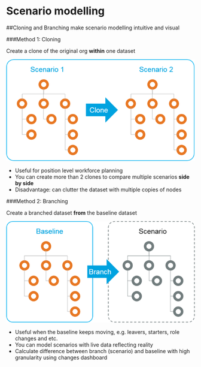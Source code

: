 # Scenario modelling

##Cloning and Branching make scenario modelling intuitive and visual

###Method 1: Cloning

Create a clone of the original org **within** one dataset

![](3A-001.cloning.png)

* Useful for position level workforce planning 
* You can create more than 2 clones to compare multiple scenarios **side by side**
* Disadvantage: can clutter the dataset with multiple copies of nodes 

###Method 2: Branching

Create a branched dataset **from** the baseline dataset

![](3A-002.branching.png)

* Useful when the baseline keeps moving, e.g. leavers, starters, role changes and etc.
* You can model scenarios with live data reflecting reality
* Calculate difference between branch (scenario) and baseline with high granularity using changes dashboard



